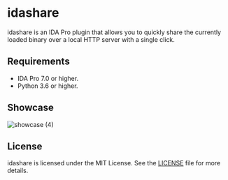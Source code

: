 # idashare

idashare is an IDA Pro plugin that allows you to quickly share the currently loaded binary over a local HTTP server with a single click.

## Requirements

- IDA Pro 7.0 or higher.
- Python 3.6 or higher.

## Showcase

![showcase (4)](https://github.com/user-attachments/assets/96727bc9-8532-4388-b04b-45e27c7ca868)

## License 
idashare is licensed under the MIT License. See the [LICENSE](LICENSE) file for more details.
